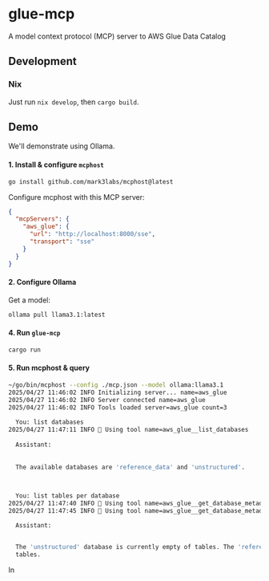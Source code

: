 # glue-mcp
A model context protocol (MCP) server to AWS Glue Data Catalog

## Development

### Nix

Just run `nix develop`, then `cargo build`.

## Demo

We'll demonstrate using Ollama.

#### 1. Install & configure `mcphost`

```bash
go install github.com/mark3labs/mcphost@latest
```

Configure mcphost with this MCP server:

```json
{
  "mcpServers": {
    "aws_glue": {
      "url": "http://localhost:8000/sse",
      "transport": "sse"
    }
  }
}
```

####  2. Configure Ollama

Get a model:

```bash
ollama pull llama3.1:latest
```

#### 4. Run `glue-mcp`

```bash
cargo run
```

#### 5. Run mcphost & query

```bash
~/go/bin/mcphost --config ./mcp.json --model ollama:llama3.1
2025/04/27 11:46:02 INFO Initializing server... name=aws_glue
2025/04/27 11:46:02 INFO Server connected name=aws_glue             
2025/04/27 11:46:02 INFO Tools loaded server=aws_glue count=3                                                                           
                                                                                                                                        
  You: list databases             
2025/04/27 11:47:11 INFO 🔧 Using tool name=aws_glue__list_databases
                                                                    
  Assistant:                                                                                                          
                                                                                                                                        
                                                                    
  The available databases are 'reference_data' and 'unstructured'.                                                                      
                                                                                                                                        


  You: list tables per database                                     
2025/04/27 11:47:40 INFO 🔧 Using tool name=aws_glue__get_database_metadata
2025/04/27 11:47:45 INFO 🔧 Using tool name=aws_glue__get_database_metadata

  Assistant:                                                                                                          


  The 'unstructured' database is currently empty of tables. The 'reference_data' database also does not contain any   
  tables.                                                                                                             


```

In 
